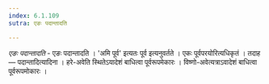 ```yaml
---
index: 6.1.109
sutra: एङः पदान्तादति

---
```

_एङः पदान्तादति_ - एङः पदान्तादति । 'अमि पूर्व' इत्यतः पूर्व इत्यनुवर्तते । एकः पूर्वपरयोरित्यधिकृतं । तदाह — पदान्तादित्यादिना । हरे-अवेति स्थितेऽयादेशं बाधित्वा पूर्वरूपमेकारः । विष्णो-अवेत्यत्राऽवादेशं बाधित्वा पूर्वरूपमोकारः । 